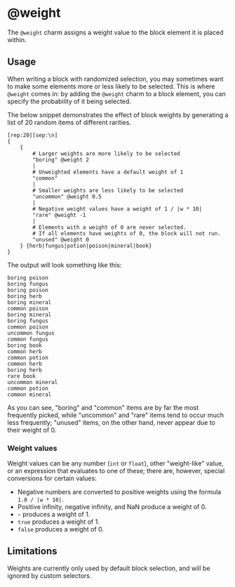 # @weight

The `@weight` charm assigns a weight value to the block element it is placed within.

## Usage

When writing a block with randomized selection, you may sometimes want to make some elements more or less likely to be selected.
This is where `@weight` comes in: by adding the `@weight` charm to a block element, you can specify the probability of it being selected.

The below snippet demonstrates the effect of block weights by generating a list of 20 random items of different rarities.

```rant
[rep:20][sep:\n]
{
    {
        # Larger weights are more likely to be selected
        "boring" @weight 2
        |
        # Unweighted elements have a default weight of 1
        "common"
        |
        # Smaller weights are less likely to be selected
        "uncommon" @weight 0.5
        |
        # Negative weight values have a weight of 1 / |w * 10|
        "rare" @weight -1
        |
        # Elements with a weight of 0 are never selected.
        # If all elements have weights of 0, the block will not run.
        "unused" @weight 0
    } {herb|fungus|potion|poison|mineral|book}
}
```

The output will look something like this:

```
boring poison
boring fungus
boring poison
boring herb
boring mineral
common poison
boring mineral
boring fungus
common poison
uncommon fungus
common fungus
boring book
common herb
common potion
common herb
boring herb
rare book
uncommon mineral
common potion
common mineral
```

As you can see, "boring" and "common" items are by far the most frequently picked, while "uncommon" and "rare" items tend to occur much less frequently; 
"unused" items, on the other hand, never appear due to their weight of 0.

### Weight values

Weight values can be any number (`int` or `float`), other "weight-like" value, or an expression that evaluates to one of these;
there are, however, special conversions for certain values:

* Negative numbers are converted to positive weights using the formula `1.0 / |w * 10|`.
* Positive infinity, negative infinity, and NaN produce a weight of 0.
* `~` produces a weight of 1.
* `true` produces a weight of 1.
* `false` produces a weight of 0.

## Limitations

Weights are currently only used by default block selection, and will be ignored by custom selectors.